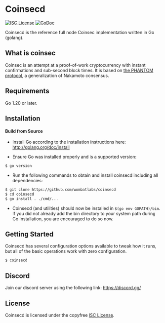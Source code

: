 
Coinsecd
====

[![ISC License](http://img.shields.io/badge/license-ISC-blue.svg)](https://choosealicense.com/licenses/isc/)
[![GoDoc](https://img.shields.io/badge/godoc-reference-blue.svg)](http://godoc.org/github.com/wombatlabs/coinsecd)

Coinsecd is the reference full node Coinsec implementation written in Go (golang).

## What is coinsec

Coinsec is an attempt at a proof-of-work cryptocurrency with instant confirmations and sub-second block times. It is based on [the PHANTOM protocol](https://eprint.iacr.org/2018/104.pdf), a generalization of Nakamoto consensus.

## Requirements

Go 1.20 or later.

## Installation

#### Build from Source

- Install Go according to the installation instructions here:
  http://golang.org/doc/install

- Ensure Go was installed properly and is a supported version:

```bash
$ go version
```

- Run the following commands to obtain and install coinsecd including all dependencies:

```bash
$ git clone https://github.com/wombatlabs/coinsecd
$ cd coinsecd
$ go install . ./cmd/...
```

- Coinsecd (and utilities) should now be installed in `$(go env GOPATH)/bin`. If you did
  not already add the bin directory to your system path during Go installation,
  you are encouraged to do so now.


## Getting Started

Coinsecd has several configuration options available to tweak how it runs, but all
of the basic operations work with zero configuration.

```bash
$ coinsecd
```

## Discord
Join our discord server using the following link: https://discord.gg/

## License

Coinsecd is licensed under the copyfree [ISC License](https://choosealicense.com/licenses/isc/).
